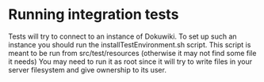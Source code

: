 Running integration tests
=========================

Tests will try to connect to an instance of Dokuwiki.
To set up such an instance you should run the installTestEnvironment.sh script.
This script is meant to be run from src/test/resources (otherwise it may not find some file it needs)
You may need to run it as root since it will try to write files in your server filesystem and
give ownership to its user.

